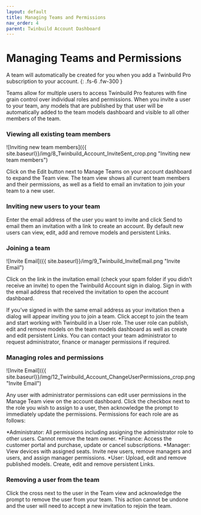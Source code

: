```yaml
---
layout: default
title: Managing Teams and Permissions
nav_order: 4
parent: Twinbuild Account Dashboard
---
```


# Managing Teams and Permissions

A team will automatically be created for you when you add a Twinbuild Pro subscription to your account.
{: .fs-6 .fw-300 }

Teams allow for multiple users to access Twinbuild Pro features with fine grain control over individual roles and permissions. When you invite a user to your team, any models that are published by that user will be automatically added to the team models dashboard and visible to all other members of the team.

### Viewing all existing team members

![Inviting new team members]({{ site.baseurl}}/img/8_Twinbuild_Account_InviteSent_crop.png "Inviting new team members")

Click on the Edit button next to Manage Teams on your account dashboard to expand the Team view. The team view shows all current team members and their permissions, as well as a field to email an invitation to join your team to a new user.

### Inviting new users to your team

Enter the email address of the user you want to invite and click Send to email them an invitation with a link to create an account. By default new users can view, edit, add and remove models and persistent Links.

### Joining a team

![Invite Email]({{ site.baseurl}}/img/9_Twinbuild_InviteEmail.png "Invite Email")

Click on the link in the invitation email (check your spam folder if you didn’t receive an invite) to open the Twinbuild Account sign in dialog. Sign in with the email address that received the invitation to open the account dashboard.

If you’ve signed in with the same email address as your invitation then a dialog will appear inviting you to join a team. Click accept to join the team and start working with Twinbuild in a User role. The user role can publish, edit and remove models on the team models dashboard as well as create and edit persistent Links. You can contact your team administrator to request administrator, finance or manager permissions if required.

### Managing roles and permissions

![Invite Email]({{ site.baseurl}}/img/12_Twinbuild_Account_ChangeUserPermissions_crop.png "Invite Email")

Any user with administrator permissions can edit user permissions in the Manage Team view on the account dashboard. Click the checkbox next to the role you wish to assign to a user, then acknowledge the prompt to immediately update the permissions. Permissions for each role are as follows:

*Administrator: All permissions including assigning the administrator role to other users. Cannot remove the team owner.
*Finance: Access the customer portal and purchase, update or cancel subscriptions.
*Manager: View devices with assigned seats. Invite new users, remove managers and users, and assign manager permissions.
*User: Upload, edit and remove published models. Create, edit and remove persistent Links.

### Removing a user from the team

Click the cross next to the user in the Team view and acknowledge the prompt to remove the user from your team. This action cannot be undone and the user will need to accept a new invitation to rejoin the team.
